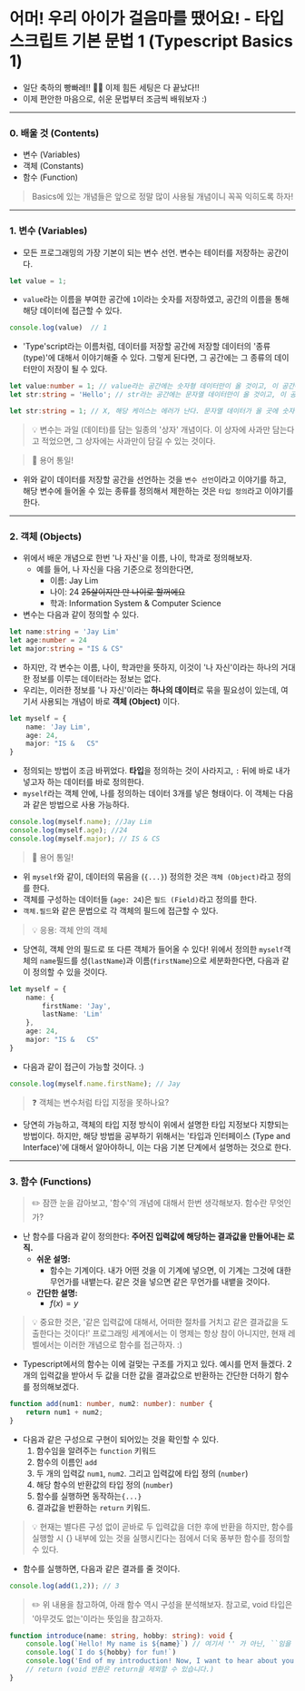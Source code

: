 # 어머! 우리 아이가 걸음마를 땠어요! - 타입스크립트 기본 문법 1 (Typescript Basics 1)
- 일단 축하의 빵빠레!! 🎉🎉 이제 힘든 세팅은 다 끝났다!!
- 이제 편안한 마음으로, 쉬운 문법부터 조금씩 배워보자 :)
---
### 0. 배울 것 (Contents)
- 변수 (Variables)
- 객체 (Constants)
- 함수 (Function)

> Basics에 있는 개념들은 앞으로 정말 많이 사용될 개념이니 꼭꼭 익히도록 하자!
---
### 1. 변수 (Variables)
- 모든 프로그래밍의 가장 기본이 되는 변수 선언. 변수는 테이터를 저장하는 공간이다. 
```typescript
let value = 1;
```

- `value`라는 이름을 부여한 공간에 `1`이라는 숫자를 저장하였고, 공간의 이름을 통해 해당 데이터에 접근할 수 있다.

```typescript
console.log(value)  // 1
```

- 'Type'script라는 이름처럼, 데이터를 저장할 공간에 저장할 데이터의 '종류(type)'에 대해서 이야기해줄 수 있다. 그렇게 된다면, 그 공간에는 그 종류의 데이터만이 저장이 될 수 있다.
```typescript
let value:number = 1; // value라는 공간에는 숫자형 데이터만이 올 것이고, 이 공간에 1을 저장했다.
let str:string = 'Hello'; // str라는 공간에는 문자열 데이터만이 올 것이고, 이 공간에는 'Hello'를 저장했다.

let str:string = 1; // X, 해당 케이스는 에러가 난다. 문자열 데이터가 올 곳에 숫자형 데이터가 왔기 때문이다.
```

> 💡 변수는 과일 (데이터)를 담는 일종의 '상자' 개념이다. 이 상자에 사과만 담는다고 적었으면, 그 상자에는 사과만이 담길 수 있는 것이다.  

> 🌟 용어 통일!
- 위와 같이 데이터를 저장할 공간을 선언하는 것을 `변수 선언`이라고 이야기를 하고, 해당 변수에 들어올 수 있는 종류를 정의해서 제한하는 것은 `타입 정의`라고 이야기를 한다. 

---
### 2. 객체 (Objects)
- 위에서 배운 개념으로 한번 '나 자신'을 이름, 나이, 학과로 정의해보자.
    - 예를 들어, 나 자신을 다음 기준으로 정의한다면,
        - 이름: Jay Lim
        - 나이: 24 ~~25살이지만 만 나이로 할꺼에요~~
        - 학과: Information System & Computer Science
- 변수는 다음과 같이 정의할 수 있다.

```typescript
let name:string = 'Jay Lim'
let age:number = 24
let major:string = "IS & CS"
```
- 하지만, 각 변수는 이름, 나이, 학과만을 뜻하지, 이것이 '나 자신'이라는 하나의 거대한 정보를 이루는 데이터라는 정보는 없다. 
- 우리는, 이러한 정보를 '나 자신'이라는 **하나의 데이터**로 묶을 필요성이 있는데, 여기서 사용되는 개념이 바로 **객체 (Object)** 이다.

```typescript
let myself = {
    name: 'Jay Lim',
    age: 24,
    major: "IS &   CS"
}
```
- 정의되는 방법이 조금 바뀌었다. **타입**을 정의하는 것이 사라지고, `:` 뒤에 바로 내가 넣고자 하는 데이터를 바로 정의한다.
- `myself`라는 객체 안에, 나를 정의하는 데이터 3개를 넣은 형태이다. 이 객체는 다음과 같은 방법으로 사용 가능하다.

```typescript
console.log(myself.name); //Jay Lim
console.log(myself.age); //24
console.log(myself.major); // IS & CS
```
> 🌟 용어 통일!
- 위 `myself`와 같이, 데이터의 묶음을 (`{...}`) 정의한 것은 `객체 (Object)`라고 정의를 한다.
- 객체를 구성하는 데이터들 (`age: 24`)은 `필드 (Field)`라고 정의를 한다.
- `객체.필드`와 같은 문법으로 각 객체의 필드에 접근할 수 있다.

> 💡 응용: 객체 안의 객체
- 당연히, 객체 안의 필드로 또 다른 객체가 들어올 수 있다! 위에서 정의한 `myself`객체의 `name`필드를 성(`lastName`)과 이름(`firstName`)으로 세분화한다면, 다음과 같이 정의할 수 있을 것이다.

```typescript
let myself = {
    name: {
        firstName: 'Jay',
        lastName: 'Lim'
    },
    age: 24,
    major: "IS &   CS"
}
```
- 다음과 같이 접근이 가능할 것이다. :)

```typescript
console.log(myself.name.firstName); // Jay
```

> ❓️ 객체는 변수처럼 타입 지정을 못하나요?
- 당연히 가능하고, 객체의 타입 지정 방식이 위에서 설명한 타입 지정보다 지향되는 방법이다. 하지만, 해당 방법을 공부하기 위해서는 '타입과 인터페이스 (Type and Interface)'에 대해서 알아야하니, 이는 다음 기본 단계에서 설명하는 것으로 한다.
---
### 3. 함수 (Functions)
> ✏️ 잠깐 눈을 감아보고, '함수'의 개념에 대해서 한번 생각해보자. 함수란 무엇인가?
- 난 함수를 다음과 같이 정의한다: **주어진 입력값에 해당하는 결과값을 만들어내는 로직.**
    - **쉬운 설명:** 
        - 함수는 기계이다. 내가 어떤 것을 이 기계에 넣으면, 이 기계는 그것에 대한 무언가를 내뱉는다. 같은 것을 넣으면 같은 무언가를 내뱉을 것이다.
    - **간단한 설명:** 
        - $f(x) = y$
> 💡 중요한 것은, '같은 입력값에 대해서, 어떠한 절차를 거치고 같은 결과값을 도출한다는 것이다!' 프로그래밍 세계에서는 이 명제는 항상 참이 아니지만, 현재 레벨에서는 이러한 개념으로 함수를 접근하자. :)

- Typescript에서의 함수는 이에 걸맞는 구조를 가지고 있다. 예시를 먼저 들겠다. 2개의 입력값을 받아서 두 값을 더한 값을 결과값으로 반환하는 간단한 더하기 함수를 정의해보겠다.
```typescript
function add(num1: number, num2: number): number {
    return num1 + num2;
}
```
- 다음과 같은 구성으로 구현이 되어있는 것을 확인할 수 있다.
    1. 함수임을 알려주는 `function` 키워드
    2. 함수의 이름인 `add`
    3. 두 개의 입력값 `num1`, `num2`. 그리고 입력값에 타입 정의 (`number`)
    4. 해당 함수의 반환값의 타입 정의 (`number`)
    5. 함수를 실행하면 동작하는`{...}`
    6. 결과값을 반환하는 `return` 키워드.
> 💡 현재는 별다른 구성 없이 곧바로 두 입력값을 더한 후에 반환을 하지만, 함수를 실행할 시 {} 내부에 있는 것을 실행시킨다는 점에서 더욱 풍부한 함수를 정의할 수 있다. 

- 함수를 실행하면, 다음과 같은 결과를 줄 것이다.
```typescript
console.log(add(1,2)); // 3
```
> ✏️ 위 내용을 참고하여, 아래 함수 역시 구성을 분석해보자. 참고로, void 타입은 '아무것도 없는'이라는 뜻임을 참고하자.
```typescript
function introduce(name: string, hobby: string): void {
    console.log(`Hello! My name is ${name}`) // 여기서 '' 가 아닌, ``임을 주목하자! ``은 문자열 안에서 데이터를 사용할 수 있게 해준다.
    console.log(`I do ${hobby} for fun!`)
    console.log('End of my introduction! Now, I want to hear about you.')
    // return (void 반환은 return을 제외할 수 있습니다.)
}
```